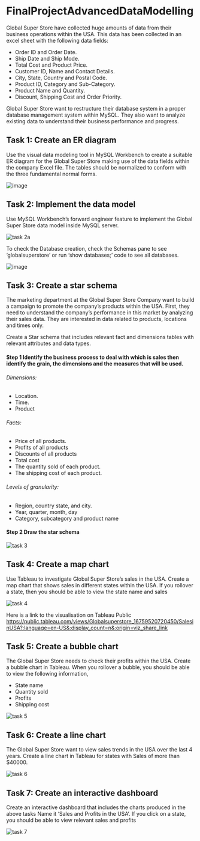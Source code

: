# FinalProjectAdvancedDataModelling

Global Super Store have collected huge amounts of data from their business operations within the USA. This data has been collected in an excel sheet with the following data fields: 
*	Order ID and Order Date.
*	Ship Date and Ship Mode.
*	Total Cost and Product Price.
*	Customer ID, Name and Contact Details. 
*	City, State, Country and Postal Code.
*	Product ID, Category and Sub-Category.
*	Product Name and Quantity.
*	Discount, Shipping Cost and Order Priority.

Global Super Store want to restructure their database system in a proper database management system within MySQL. They also want to analyze existing data to understand their business performance and progress.

## Task 1: Create an ER diagram
Use the visual data modeling tool in MySQL Workbench to create a suitable ER diagram for the Global Super Store making use of the data fields within the company Excel file. The tables should be normalized to conform with the three fundamental normal forms. 

![image](https://user-images.githubusercontent.com/106580846/218460168-79fd1188-041c-4133-b472-8e1912859811.png)

## Task 2: Implement the data model
Use MySQL Workbench’s forward engineer feature to implement the Global Super Store data model inside MySQL server.

![task 2a](https://user-images.githubusercontent.com/106580846/218460595-71458851-7d62-4d52-9170-a6a4d8fe888d.png)

To check the Database creation, check the Schemas pane to see ‘globalsuperstore’ or run ‘show databases;’ code to see all databases.

![image](https://user-images.githubusercontent.com/106580846/218460704-2cbc8c09-11e4-4b8a-b6ff-67e10abe3d36.png)

## Task 3: Create a star schema
The marketing department at the Global Super Store Company want to build a campaign to promote the company’s products within the USA. First, they need to understand the company’s performance in this market by analyzing their sales data. They are interested in data related to products, locations and times only. 

Create a Star schema that includes relevant fact and dimensions tables with relevant attributes and data types.

#### Step 1 Identify the business process to deal with which is sales then identify the grain, the dimensions and the measures that will be used. 
###### Dimensions: 
*	Location.
*	Time.
*	Product
###### Facts:
*	Price of all products.
*	Profits of all products
*	Discounts of all products
*	Total cost
*	The quantity sold of each product.
*	The shipping cost of each product.
###### Levels of granularity:
*	Region, country state, and city.
*	Year, quarter, month, day 
*	Category, subcategory and product name

#### Step 2 Draw the star schema

![task 3](https://user-images.githubusercontent.com/106580846/218465366-929dab58-8959-4ff4-942d-0665b5152645.png)

## Task 4: Create a map chart
Use Tableau to investigate Global Super Store’s sales in the USA. Create a map chart that shows sales in different states within the USA. If you rollover a state, then you should be able to view the state name and sales 

![task 4](https://user-images.githubusercontent.com/106580846/218467597-d1adb8ef-0baf-42f0-a790-b672160cd97a.png)

Here is a link to the visualisation on Tableau Public https://public.tableau.com/views/Globalsuperstore_16759520720450/SalesinUSA?:language=en-US&:display_count=n&:origin=viz_share_link

## Task 5: Create a bubble chart
The Global Super Store needs to check their profits within the USA. Create a bubble chart in Tableau. When you rollover a bubble, you should be able to view the following information, 
*	State name
*	Quantity sold
*	Profits 
*	Shipping cost

![task 5](https://user-images.githubusercontent.com/106580846/218468079-eb619eeb-d2da-4f9f-89f7-f0a26488b17c.png)

## Task 6: Create a line chart
The Global Super Store want to view sales trends in the USA over the last 4 years. Create a line chart in Tableau for states with Sales of more than $40000. 

![task 6](https://user-images.githubusercontent.com/106580846/218468430-b12475c0-0db2-48a0-890c-cad9279bb998.png)

## Task 7: Create an interactive dashboard
Create an interactive dashboard that includes the charts produced in the above tasks Name it ‘Sales and Profits in the USA’. If you click on a state, you should be able to view relevant sales and profits

![task 7](https://user-images.githubusercontent.com/106580846/218468724-a0ad57c8-3b52-4eaf-9c9b-3a4dca84550c.png)





